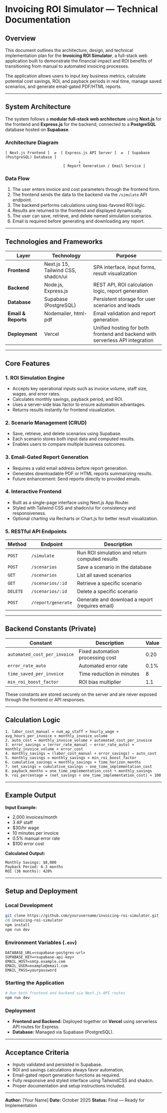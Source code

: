 # Invoicing ROI Simulator — Technical Documentation

## Overview

This document outlines the architecture, design, and technical implementation plan for the **Invoicing ROI Simulator**, a full-stack web application built to demonstrate the financial impact and ROI benefits of transitioning from manual to automated invoicing processes.

The application allows users to input key business metrics, calculate potential cost savings, ROI, and payback periods in real time, manage saved scenarios, and generate email-gated PDF/HTML reports.

---

## System Architecture

The system follows a **modular full-stack web architecture** using **Next.js** for the frontend and **Express.js** for the backend, connected to a **PostgreSQL** database hosted on **Supabase**.

### Architecture Diagram

```
[ Next.js Frontend ]  ⇄  [ Express.js API Server ]  ⇄  [ Supabase (PostgreSQL) Database ]
                                 ↓
                          [ Report Generation / Email Service ]
```

### Data Flow

1. The user enters invoice and cost parameters through the frontend form.
2. The frontend sends the data to the backend via the `/simulate` API endpoint.
3. The backend performs calculations using bias-favored ROI logic.
4. Results are returned to the frontend and displayed dynamically.
5. The user can save, retrieve, and delete named simulation scenarios.
6. Email is required before generating and downloading any report.

---

## Technologies and Frameworks

| Layer               | Technology                          | Purpose                                                                       |
| ------------------- | ----------------------------------- | ----------------------------------------------------------------------------- |
| **Frontend**        | Next.js 15, Tailwind CSS, shadcn/ui | SPA interface, input forms, result visualization                              |
| **Backend**         | Node.js, Express.js                 | REST API, ROI calculation logic, report generation                            |
| **Database**        | Supabase (PostgreSQL)               | Persistent storage for user scenarios and leads                               |
| **Email & Reports** | Nodemailer, html-pdf                | Email validation and report generation                                        |
| **Deployment**      | Vercel                              | Unified hosting for both frontend and backend with serverless API integration |

---

## Core Features

### 1. ROI Simulation Engine

* Accepts key operational inputs such as invoice volume, staff size, wages, and error rates.
* Calculates monthly savings, payback period, and ROI.
* Uses a server-side bias factor to ensure automation advantages.
* Returns results instantly for frontend visualization.

### 2. Scenario Management (CRUD)

* Save, retrieve, and delete scenarios using Supabase.
* Each scenario stores both input data and computed results.
* Enables users to compare multiple business outcomes.

### 3. Email-Gated Report Generation

* Requires a valid email address before report generation.
* Generates downloadable PDF or HTML reports summarizing results.
* Future enhancement: Send reports directly to provided emails.

### 4. Interactive Frontend

* Built as a single-page interface using Next.js App Router.
* Styled with Tailwind CSS and shadcn/ui for consistency and responsiveness.
* Optional charting via Recharts or Chart.js for better result visualization.

### 5. RESTful API Endpoints

| Method   | Endpoint           | Description                                     |
| -------- | ------------------ | ----------------------------------------------- |
| `POST`   | `/simulate`        | Run ROI simulation and return computed results  |
| `POST`   | `/scenarios`       | Save a scenario in the database                 |
| `GET`    | `/scenarios`       | List all saved scenarios                        |
| `GET`    | `/scenarios/:id`   | Retrieve a specific scenario                    |
| `DELETE` | `/scenarios/:id`   | Delete a specific scenario                      |
| `POST`   | `/report/generate` | Generate and download a report (requires email) |

---

## Backend Constants (Private)

| Constant                     | Description                      | Value |
| ---------------------------- | -------------------------------- | ----- |
| `automated_cost_per_invoice` | Fixed automation processing cost | 0.20  |
| `error_rate_auto`            | Automated error rate             | 0.1%  |
| `time_saved_per_invoice`     | Time reduction in minutes        | 8     |
| `min_roi_boost_factor`       | ROI bias multiplier              | 1.1   |

These constants are stored securely on the server and are never exposed through the frontend or API responses.

---

## Calculation Logic

```
1. labor_cost_manual = num_ap_staff × hourly_wage × avg_hours_per_invoice × monthly_invoice_volume
2. auto_cost = monthly_invoice_volume × automated_cost_per_invoice
3. error_savings = (error_rate_manual − error_rate_auto) × monthly_invoice_volume × error_cost
4. monthly_savings = (labor_cost_manual + error_savings) − auto_cost
5. monthly_savings = monthly_savings × min_roi_boost_factor
6. cumulative_savings = monthly_savings × time_horizon_months
7. net_savings = cumulative_savings − one_time_implementation_cost
8. payback_months = one_time_implementation_cost ÷ monthly_savings
9. roi_percentage = (net_savings ÷ one_time_implementation_cost) × 100
```

---

## Example Output

**Input Example:**

* 2,000 invoices/month
* 3 AP staff
* $30/hr wage
* 10 minutes per invoice
* 0.5% manual error rate
* $100 error cost

**Calculated Output:**

```
Monthly Savings: $8,000
Payback Period: 6.3 months
ROI (36 months): 420%
```

---

## Setup and Deployment

### Local Development

```bash
git clone https://github.com/yourusername/invoicing-roi-simulator.git
cd invoicing-roi-simulator
npm install
npm run dev
```

### Environment Variables (`.env`)

```
DATABASE_URL=<supabase-postgres-url>
SUPABASE_KEY=<supabase-api-key>
EMAIL_HOST=smtp.example.com
EMAIL_USER=example@email.com
EMAIL_PASS=yourpassword
```

### Starting the Application

```bash
# Run both frontend and backend via Next.js API routes
npm run dev
```

### Deployment

* **Frontend and Backend:** Deployed together on **Vercel** using serverless API routes for Express.
* **Database:** Managed via Supabase (PostgreSQL).

---

## Acceptance Criteria

* Inputs validated and persisted in Supabase.
* ROI and savings calculations always favor automation.
* Email-gated report generation functions as required.
* Fully responsive and styled interface using TailwindCSS and shadcn.
* Proper documentation and setup instructions included.

---

**Author:** [Your Name]
**Date:** October 2025
**Status:** Final — Ready for Implementation
